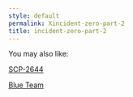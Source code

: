 ```yaml
---
style: default
permalink: Xincident-zero-part-2
title: incident-zero-part-2
---
```

You may also like:

[SCP-2644](http://scp-wiki.net/scp-2644)

[Blue Team](http://scp-wiki.net/blue-team)
